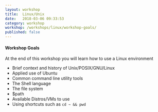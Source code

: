 ```yaml
---
layout: workshop
title:  Linux/Unix
date:   2018-03-06 09:33:53
category: workshop
workshop: /workshops/linux/workshop-goals/
published: false
---
```


#### Workshop Goals

At the end of this workshop you will learn how to use a Linux environment

* Brief context and history of Unix/POSIX/GNU/Linux
* Applied use of Ubuntu
* Common command line utility tools
* The Shell language
* The file system
* $path
* Available Distros/VMs to use
* Using shortcuts such as `cd ~ && pwd`
